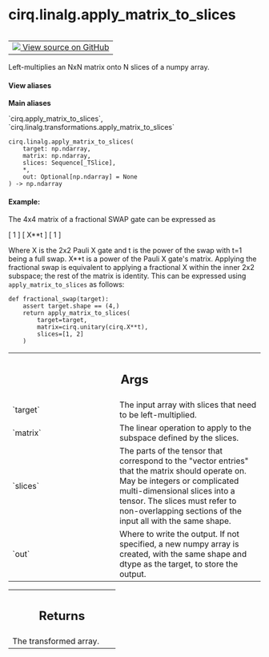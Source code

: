 <div itemscope itemtype="http://developers.google.com/ReferenceObject">
<meta itemprop="name" content="cirq.linalg.apply_matrix_to_slices" />
<meta itemprop="path" content="Stable" />
</div>

# cirq.linalg.apply_matrix_to_slices

<!-- Insert buttons and diff -->

<table class="tfo-notebook-buttons tfo-api" align="left">

<td>
  <a target="_blank" href="https://github.com/quantumlib/cirq/tree/master/cirq/linalg/transformations.py">
    <img src="https://www.tensorflow.org/images/GitHub-Mark-32px.png" />
    View source on GitHub
  </a>
</td>
</table>



Left-multiplies an NxN matrix onto N slices of a numpy array.

<section class="expandable">
  <h4 class="showalways">View aliases</h4>
  <p>
<b>Main aliases</b>
<p>`cirq.apply_matrix_to_slices`, `cirq.linalg.transformations.apply_matrix_to_slices`</p>
</p>
</section>

<pre class="devsite-click-to-copy prettyprint lang-py tfo-signature-link">
<code>cirq.linalg.apply_matrix_to_slices(
    target: np.ndarray,
    matrix: np.ndarray,
    slices: Sequence[_TSlice],
    *,
    out: Optional[np.ndarray] = None
) -> np.ndarray
</code></pre>



<!-- Placeholder for "Used in" -->


#### Example:

The 4x4 matrix of a fractional SWAP gate can be expressed as

   [ 1       ]
   [   X**t  ]
   [       1 ]

Where X is the 2x2 Pauli X gate and t is the power of the swap with t=1
being a full swap. X**t is a power of the Pauli X gate's matrix.
Applying the fractional swap is equivalent to applying a fractional X
within the inner 2x2 subspace; the rest of the matrix is identity. This
can be expressed using `apply_matrix_to_slices` as follows:

    def fractional_swap(target):
        assert target.shape == (4,)
        return apply_matrix_to_slices(
            target=target,
            matrix=cirq.unitary(cirq.X**t),
            slices=[1, 2]
        )



<!-- Tabular view -->
 <table class="responsive fixed orange">
<colgroup><col width="214px"><col></colgroup>
<tr><th colspan="2"><h2 class="add-link">Args</h2></th></tr>

<tr>
<td>
`target`
</td>
<td>
The input array with slices that need to be left-multiplied.
</td>
</tr><tr>
<td>
`matrix`
</td>
<td>
The linear operation to apply to the subspace defined by the
slices.
</td>
</tr><tr>
<td>
`slices`
</td>
<td>
The parts of the tensor that correspond to the "vector entries"
that the matrix should operate on. May be integers or complicated
multi-dimensional slices into a tensor. The slices must refer to
non-overlapping sections of the input all with the same shape.
</td>
</tr><tr>
<td>
`out`
</td>
<td>
Where to write the output. If not specified, a new numpy array is
created, with the same shape and dtype as the target, to store the
output.
</td>
</tr>
</table>



<!-- Tabular view -->
 <table class="responsive fixed orange">
<colgroup><col width="214px"><col></colgroup>
<tr><th colspan="2"><h2 class="add-link">Returns</h2></th></tr>
<tr class="alt">
<td colspan="2">
The transformed array.
</td>
</tr>

</table>

